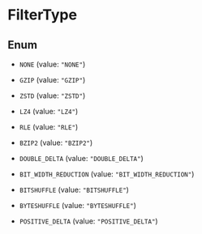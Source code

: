 

# FilterType

## Enum


* `NONE` (value: `"NONE"`)

* `GZIP` (value: `"GZIP"`)

* `ZSTD` (value: `"ZSTD"`)

* `LZ4` (value: `"LZ4"`)

* `RLE` (value: `"RLE"`)

* `BZIP2` (value: `"BZIP2"`)

* `DOUBLE_DELTA` (value: `"DOUBLE_DELTA"`)

* `BIT_WIDTH_REDUCTION` (value: `"BIT_WIDTH_REDUCTION"`)

* `BITSHUFFLE` (value: `"BITSHUFFLE"`)

* `BYTESHUFFLE` (value: `"BYTESHUFFLE"`)

* `POSITIVE_DELTA` (value: `"POSITIVE_DELTA"`)



